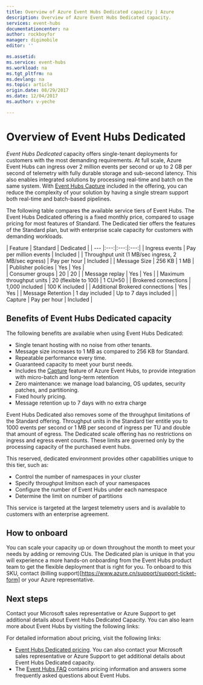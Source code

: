 ```yaml
---
title: Overview of Azure Event Hubs Dedicated capacity | Azure
description: Overview of Azure Event Hubs Dedicated capacity.
services: event-hubs
documentationcenter: na
author: rockboyfor
manager: digimobile
editor: ''

ms.assetid:
ms.service: event-hubs
ms.workload: na
ms.tgt_pltfrm: na
ms.devlang: na
ms.topic: article
origin.date: 08/29/2017
ms.date: 12/04/2017
ms.author: v-yeche

---
```


# Overview of Event Hubs Dedicated

*Event Hubs Dedicated* capacity offers single-tenant deployments for customers with the most demanding requirements. At full scale, Azure Event Hubs can ingress over 2 million events per second or up to 2 GB per second of telemetry with fully durable storage and sub-second latency. This also enables integrated solutions by processing real-time and batch on the same system. With [Event Hubs Capture](event-hubs-capture-overview.md) included in the offering, you can reduce the complexity of your solution by having a single stream support both real-time and batch-based pipelines.

The following table compares the available service tiers of Event Hubs. The Event Hubs Dedicated offering is a fixed monthly price, compared to usage pricing for most features of Standard. The Dedicated tier offers the features of the Standard plan, but with enterprise scale capacity for customers with demanding workloads. 

| Feature | Standard | Dedicated |
| --- |:---:|:---:|:---:|
| Ingress events | Pay per million events | Included |
| Throughput unit (1 MB/sec ingress, 2 MB/sec egress) | Pay per hour | Included |
| Message Size | 256 KB | 1 MB |
| Publisher policies | Yes | Yes |	 
| Consumer groups | 20 | 20 |
| Message replay | Yes | Yes |
| Maximum throughput units | 20 (flexible to 100)	| 1 CU≈50 |
| Brokered connections | 1,000 included | 100 K included |
| Additional Brokered connections | Yes | Yes |
| Message Retention | 1 day included | Up to 7 days included |
| Capture | Pay per hour | Included |

## Benefits of Event Hubs Dedicated capacity

The following benefits are available when using Event Hubs Dedicated:

* Single tenant hosting with no noise from other tenants.
* Message size increases to 1 MB as compared to 256 KB for Standard.
* Repeatable performance every time.
* Guaranteed capacity to meet your burst needs.
* Includes the [Capture](/event-hubs/event-hubs-capture-overview) feature of Azure Event Hubs, to provide integration with micro-batch and long-term retention
* Zero maintenance: we manage load balancing, OS updates, security patches, and partitioning.
* Fixed hourly pricing.
* Message retention up to 7 days with no extra charge

Event Hubs Dedicated also removes some of the throughput limitations of the Standard offering. Throughput units in the Standard tier entitle you to 1000 events per second or 1 MB per second of ingress per TU and double that amount of egress. The Dedicated scale offering has no restrictions on ingress and egress event counts. These limits are governed only by the processing capacity of the purchased event hubs.

This reserved, dedicated environment provides other capabilities unique to this tier, such as:

* Control the number of namespaces in your cluster
* Specify throughput limitson each of your namespaces
* Configure the number of Event Hubs under each namespace
* Determine the limit on number of partitions

This service is targeted at the largest telemetry users and is available to customers with an enterprise agreement.

## How to onboard

You can scale your capacity up or down throughout the month to meet your needs by adding or removing CUs. The Dedicated plan is unique in that you will experience a more hands-on onboarding from the Event Hubs product team to get the flexible deployment that is right for you. To onboard to this SKU, contact (billing support)[https://www.azure.cn/support/support-ticket-form] or your Azure representative.

## Next steps
Contact your Microsoft sales representative or Azure Support to get additional details about Event Hubs Dedicated Capacity. You can also learn more about Event Hubs by visiting the following links:

For detailed information about pricing, visit the following links:

- [Event Hubs Dedicated pricing](https://www.azure.cn/pricing/details/event-hubs/). You can also contact your Microsoft sales representative or Azure Support to get additional details about Event Hubs Dedicated capacity.
- The [Event Hubs FAQ](event-hubs-faq.md) contains pricing information and answers some frequently asked questions about Event Hubs.

<!--Update_Description: update meta properties, wording update, update link -->